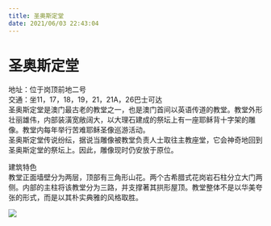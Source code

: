 ```yaml
---
title: 圣奥斯定堂  
date: 2021/06/03 22:43:04  
---
```

  
# 圣奥斯定堂  
地址：位于岗顶前地二号  
交通：坐11，17，18，19，21，21A，26巴士可达  
圣奥斯定堂是澳门最古老的教堂之一，也是澳门首间以英语传道的教堂。教堂外形壮丽雄伟，内部装潢宽敞阔大，以大理石建成的祭坛上有一座耶稣背十字架的雕像。教堂内每年举行苦难耶稣圣像巡游活动。  
圣奥斯定堂传说纷纭，据说当雕像被教堂负责人士取往主教座堂，它会神奇地回到圣奥斯定堂的祭坛上。因此，雕像现时仍安放于原位。  
  
建筑特色  
教堂正面墙壁分为两层，顶部有三角形山花。两个古希腊式花岗岩石柱分立大门两侧。内部的主柱将该教堂分为三路，并支撑著其拱形屋顶。教堂整体不是以华美夸张的形式，而是以其朴实典雅的风格取胜。  
  
![](https://cdn.jsdelivr.net/gh/szqq0512/Pic/img/202201212154967.png)  